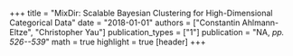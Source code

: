 +++
title = "MixDir: Scalable Bayesian Clustering for High-Dimensional Categorical Data"
date = "2018-01-01"
authors = ["Constantin Ahlmann-Eltze", "Christopher Yau"]
publication_types = ["1"]
publication = "NA, _pp. 526--539_"
math = true
highlight = true
[header]
+++
